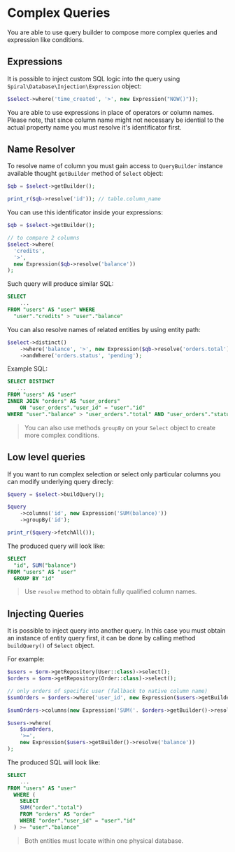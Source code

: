 # Complex Queries
You are able to use query builder to compose more complex queries and expression like conditions.

## Expressions
It is possible to inject custom SQL logic into the query using `Spiral\Database\Injection\Expression` object:

```php
$select->where('time_created', '>', new Expression("NOW()"));
```

You are able to use expressions in place of operators or column names. Please note, that since column name might not necessary be idential to the actual property name you must resolve it's identificator first.

## Name Resolver
To resolve name of column you must gain access to `QueryBuilder` instance available thought `getBuilder` method of `Select` object:

```php
$qb = $select->getBuilder();

print_r($qb->resolve('id')); // table.column_name
```

You can use this identificator inside your expressions:

```php
$qb = $select->getBuilder();

// to compare 2 columns
$select->where(
  'credits', 
  '>', 
  new Expression($qb->resolve('balance'))
);
```

Such query will produce similar SQL:

```sql
SELECT 
    ...
FROM "users" AS "user" WHERE 
  "user"."credits" > "user"."balance" 
```

You can also resolve names of related entities by using entity path:

```php
$select->distinct()
    ->where('balance', '>', new Expression($qb->resolve('orders.total')))
    ->andWhere('orders.status', 'pending');
```

Example SQL:

```sql
SELECT DISTINCT
   ...
FROM "users" AS "user" 
INNER JOIN "orders" AS "user_orders"
    ON "user_orders"."user_id" = "user"."id" 
WHERE "user"."balance" > "user_orders"."total" AND "user_orders"."status" = 'pending'
```

> You can also use methods `groupBy` on your `Select` object to create more complex conditions.

## Low level queries
If you want to run complex selection or select only particular columns you can modify underlying query direcly:

```php
$query = $select->buildQuery();

$query
    ->columns('id', new Expression('SUM(balance)'))
    ->groupBy('id');

print_r($query->fetchAll());
```

The produced query will look like:

```sql
SELECT
  "id", SUM("balance")
FROM "users" AS "user"
  GROUP BY "id"
```

> Use `resolve` method to obtain fully qualified column names.

## Injecting Queries
It is possible to inject query into another query. In this case you must obtain an instance of entity query first, it can be done
by calling method `buildQuery()` of `Select` object.

For example:

```php
$users = $orm->getRepository(User::class)->select();
$orders = $orm->getRepository(Order::class)->select();

// only orders of specific user (fallback to native column name)
$sumOrders = $orders->where('user_id', new Expression($users->getBuilder()->resolve('id')))->buildQuery();

$sumOrders->columns(new Expression('SUM('. $orders->getBuilder()->resolve('total') .')'));

$users->where(
    $sumOrders,
    '>=',
    new Expression($users->getBuilder()->resolve('balance'))
);
```

The produced SQL will look like:

```sql
SELECT
    ...
FROM "users" AS "user"
  WHERE (
    SELECT
    SUM("order"."total")
    FROM "orders" AS "order"
    WHERE "order"."user_id" = "user"."id"
  ) >= "user"."balance"
```

> Both entities must locate within one physical database.
